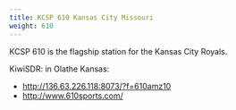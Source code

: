 ```yaml
---
title: KCSP 610 Kansas City Missouri
weight: 610
---
```

KCSP 610 is the flagship station for the Kansas City Royals.

KiwiSDR: in Olathe Kansas: 

* http://136.63.226.118:8073/?f=610amz10
* http://www.610sports.com/
